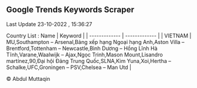 

## Google Trends Keywords Scraper 
 
Last Update 23-10-2022 , 15:36:27

Country List :
 Name  | Keyword |
| ------------- | ------------- |
| VIETNAM | MU,Southampton – Arsenal,Bảng xếp hạng Ngoại hạng Anh,Aston Villa – Brentford,Tottenham – Newcastle,Bình Dương – Hồng Lĩnh Hà Tĩnh,Varane,Waalwijk – Ajax,Ngọc Trinh,Mason Mount,Lisandro martínez,90,Đại hội Đảng Trung Quốc,SLNA,Kim Yuna,Xoi,Hertha – Schalke,UFC,Groningen – PSV,Chelsea – Man Utd |



© Abdul Muttaqin 
